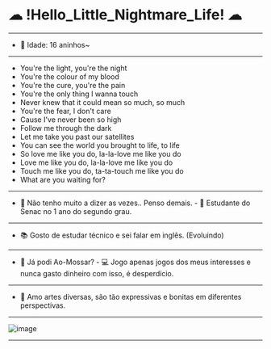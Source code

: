 # ☁ !Hello_Little_Nightmare_Life! ☁ 
__________________________________________________________________________________________________________________________
- 💖 Idade: 16 aninhos~
-------------------------------------------------------------------------------------------------------------------------
- You're the light, you're the night
- You're the colour of my blood
- You're the cure, you're the pain
- You're the only thing I wanna touch
- Never knew that it could mean so much, so much
- You're the fear, I don't care
- Cause I've never been so high
- Follow me through the dark
- Let me take you past our satellites
- You can see the world you brought to life, to life
- So love me like you do, la-la-love me like you do
- Love me like you do, la-la-love me like you do
- Touch me like you do, ta-ta-touch me like you do
- What are you waiting for?
-------------------------------------------------------------------------------------------------------------------------
- 💬 Não tenho muito a dizer as vezes.. Penso demais. - 🦖 Estudante do Senac no 1 ano do segundo grau.
--------------------------------------------------------------------------------------------------------------------------
- 📚 Gosto de estudar técnico e sei falar em inglês. (Evoluindo)
--------------------------------------------------------------------------------------------------------------------------
- 🍔 Já podi Ao-Mossar? - 💻 Jogo apenas jogos dos meus interesses e nunca gasto dinheiro com isso, é desperdício.
--------------------------------------------------------------------------------------------------------------------------
- 🎨 Amo artes diversas, são tão expressivas e bonitas em diferentes perspectivas.
__________________________________________________________________________________________________________________________
![image](https://github.com/BatataDeCodigos/BatataDeCodigos/assets/134552777/45e69080-4ebe-4d25-9252-2749eba269e3)


__________________________________________________________________________________________________________________________




